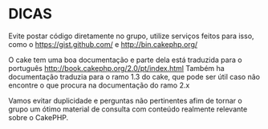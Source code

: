 DICAS
============

Evite postar código diretamente no grupo, utilize serviços feitos para isso, 
como o https://gist.github.com/ e http://bin.cakephp.org/

O cake tem uma boa documentação e parte dela está traduzida para o português 
http://book.cakephp.org/2.0/pt/index.html Também ha documentação traduzia 
para o ramo 1.3 do cake, que pode ser útil caso não encontre o que procura na 
documentação do ramo 2.x

Vamos evitar duplicidade e perguntas não pertinentes afim de tornar o grupo um 
ótimo material de consulta com conteúdo realmente relevante sobre o CakePHP.

